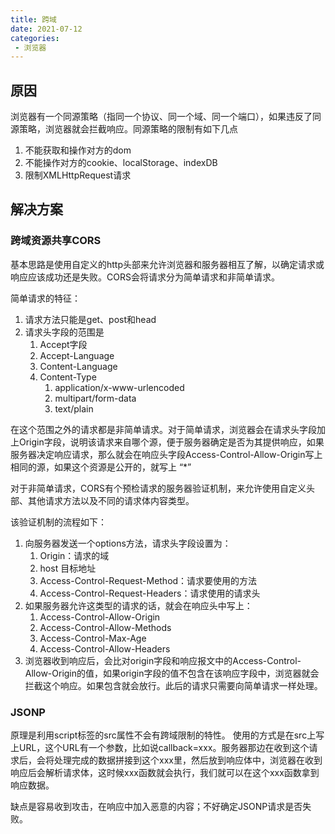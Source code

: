 ```yaml
---
title: 跨域
date: 2021-07-12
categories: 
 - 浏览器
---
```


## 原因
浏览器有一个同源策略（指同一个协议、同一个域、同一个端口），如果违反了同源策略，浏览器就会拦截响应。同源策略的限制有如下几点
1. 不能获取和操作对方的dom
2. 不能操作对方的cookie、localStorage、indexDB
3. 限制XMLHttpRequest请求

## 解决方案
### 跨域资源共享CORS
基本思路是使用自定义的http头部来允许浏览器和服务器相互了解，以确定请求或响应应该成功还是失败。CORS会将请求分为简单请求和非简单请求。

简单请求的特征：
1. 请求方法只能是get、post和head
2. 请求头字段的范围是
   1. Accept字段
   2. Accept-Language
   3. Content-Language
   4. Content-Type
      1. application/x-www-urlencoded
      2. multipart/form-data
      3. text/plain

在这个范围之外的请求都是非简单请求。对于简单请求，浏览器会在请求头字段加上Origin字段，说明该请求来自哪个源，便于服务器确定是否为其提供响应，如果服务器决定响应请求，那么就会在响应头字段Access-Control-Allow-Origin写上相同的源，如果这个资源是公开的，就写上 “*”

对于非简单请求，CORS有个预检请求的服务器验证机制，来允许使用自定义头部、其他请求方法以及不同的请求体内容类型。

该验证机制的流程如下：
1. 向服务器发送一个options方法，请求头字段设置为：
   1. Origin：请求的域
   2. host 目标地址
   3. Access-Control-Request-Method：请求要使用的方法
   4. Access-Control-Request-Headers：请求使用的请求头
2. 如果服务器允许这类型的请求的话，就会在响应头中写上：
   1. Access-Control-Allow-Origin
   2. Access-Control-Allow-Methods
   3. Access-Control-Max-Age
   4. Access-Control-Allow-Headers
3. 浏览器收到响应后，会比对origin字段和响应报文中的Access-Control-Allow-Origin的值，如果origin字段的值不包含在该响应字段中，浏览器就会拦截这个响应。如果包含就会放行。此后的请求只需要向简单请求一样处理。


### JSONP
原理是利用script标签的src属性不会有跨域限制的特性。
使用的方式是在src上写上URL，这个URL有一个参数，比如说callback=xxx。服务器那边在收到这个请求后，会将处理完成的数据拼接到这个xxx里，然后放到响应体中，浏览器在收到响应后会解析请求体，这时候xxx函数就会执行，我们就可以在这个xxx函数拿到响应数据。

缺点是容易收到攻击，在响应中加入恶意的内容；不好确定JSONP请求是否失败。
